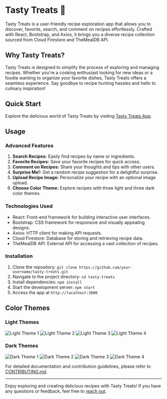 # Tasty Treats 🍴

Tasty Treats is a user-friendly recipe exploration app that allows you to discover, favorite, search, and comment on recipes effortlessly. Crafted with React, Bootstrap, and Axios, it brings you a diverse recipe collection sourced from Cloud Firestore and TheMealDB API.

## Why Tasty Treats?

Tasty Treats is designed to simplify the process of exploring and managing recipes. Whether you're a cooking enthusiast looking for new ideas or a foodie wanting to organize your favorite dishes, Tasty Treats offers a seamless experience. Say goodbye to recipe hunting hassles and hello to culinary inspiration!

## Quick Start

Explore the delicious world of Tasty Treats by visiting [Tasty Treats App](https://tasty-treats-site.web.app/).

## Usage

### Advanced Features

1. **Search Recipes:** Easily find recipes by name or ingredients.
2. **Favorite Recipes:** Save your favorite recipes for quick access.
3. **Comment on Recipes:** Share your thoughts and tips with other users.
4. **Surprise Me!:** Get a random recipe suggestion for a delightful surprise.
5. **Upload Recipe Image:** Personalize your recipe with an optional image upload.
6. **Choose Color Theme:** Explore recipes with three light and three dark color themes.

### Technologies Used

- React: Front-end framework for building interactive user interfaces.
- Bootstrap: CSS framework for responsive and visually appealing designs.
- Axios: HTTP client for making API requests.
- Cloud Firestore: Database for storing and retrieving recipe data.
- TheMealDB API: External API for accessing a vast collection of recipes.

### Installation

1. Clone the repository: `git clone https://github.com/your-username/tasty-treats.git`
2. Navigate to the project directory: `cd tasty-treats`
3. Install dependencies: `npm install`
4. Start the development server: `npm start`
5. Access the app at `http://localhost:3000`

## Color Themes

### Light Themes
![Light Theme 1](/screenshots/tastyTreatsLight1.png "Light Theme 1")
![Light Theme 2](/screenshots/tastyTreatsLight2.png "Light Theme 2")
![Light Theme 3](/screenshots/tastyTreatsLight3.png "Light Theme 3")
![Light Theme 4](/screenshots/tastyTreatsLight4.png "Light Theme 4")

### Dark Themes
![Dark Theme 1](/screenshots/tastyTreatsDark1.png "Dark Theme 1")
![Dark Theme 2](/screenshots/tastyTreatsDark2.png "Dark Theme 2")
![Dark Theme 3](/screenshots/tastyTreatsDark3.png "Dark Theme 3")
![Dark Theme 4](/screenshots/tastyTreatsDark4.png "Dark Theme 4")

For detailed documentation and contribution guidelines, please refer to [CONTRIBUTING.md](CONTRIBUTING.md).

---

Enjoy exploring and creating delicious recipes with Tasty Treats! If you have any questions or feedback, feel free to [reach out](mailto:elenashatalova.it@gmail.com).

